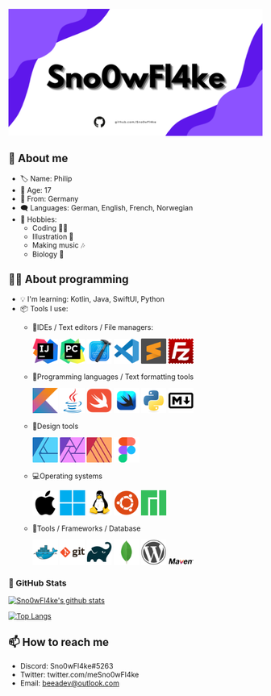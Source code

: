 ![Banner](https://github.com/Sno0wFl4ke/Sno0wFl4ke/blob/main/assets/banner.png?raw=true)

## 🌵 About me
- 🏷️ Name: Philip
- 🌿 Age: 17
- 📍  From: Germany
- 🗨  Languages: German, English, French, Norwegian
- 💙 Hobbies: 
  - Coding 👨‍💻
  - Illustration 🎨
  - Making music 🎶
  - Biology 🧪
  
## 👨‍💻 About programming
- 💡 I'm learning: Kotlin, Java, SwiftUI, Python
- 📦 Tools I use:
  - 📝IDEs / Text editors / File managers:
    <p alignment = "center">
      <img src="/assets/IntelliJ_IDEA_Icon.svg.png" alt="drawing" width="50"/>  
      <img src="/assets/PyCharm_Icon.svg.png" alt="drawing" width="50"/>
      <img src="/assets/xcode-original.svg" alt="drawing" width="50"/>
      <img src="/assets/vscode-original.svg" alt="drawing" width="50"/>
      <img src="/assets/sublime-text.svg" alt="drawing" width="50"/>
      <img src="/assets/filezilla-plain.svg" alt="drawing" width="50"/>
      
    </p>
  - 💬Programming languages / Text formatting tools
     <p alignment = "center">
      <img src="/assets/kotlin-original.svg" alt="drawing" width="50"/>
      <img src="/assets/java-original.svg" alt="drawing" width="50"/>
      <img src="/assets/swift-original.svg" alt="drawing" width="50"/>
      <img src="/assets/swiftui (1).png" alt="drawing" width="50"/>
      <img src="/assets/python-original.svg" alt="drawing" width="50"/>
      <img src="/assets/markdown-original.svg" alt="drawing" width="50"/>
    </p>
  - 🎨Design tools
     <p alignment = "center">
      <img src="/assets/Logo_AffinityDesigner.svg.png" alt="drawing" width="50"/>
      <img src="/assets/Logo_AffinityPhoto.svg.png" alt="drawing" width="50"/>
      <img src="/assets/Logo_AffinityPublisher.svg.png" alt="drawing" width="50"/>
      <img src="/assets/figma-original.svg" alt="drawing" width="50"/>
    </p>
  - 💻Operating systems
     <p alignment = "center">
       <img src="/assets/apple-original.svg" alt="drawing" width="50"/>
       <img src="/assets/microsoft-windows-11.svg" alt="drawing" width="50"/>
       <img src="/assets/linux-original.svg" alt="drawing" width="50"/>
       <img src="/assets/ubuntu-plain.svg" alt="drawing" width="50"/>
       <img src="/assets/Manjaro-logo.svg.png" alt="drawing" width="50"/>
    </p> 
  - 🔧Tools / Frameworks / Database
    <p>
      <img src="/assets/docker-original.svg" alt="drawing" width="50"/>
      <img src="/assets/git-original-wordmark.svg" alt="drawing" width="50"/>
      <img src="/assets/gradle-plain.svg" alt="drawing" width="50"/>
      <img src="/assets/mongodb-original.svg" alt="drawing" width="50"/>
      <img src="/assets/wordpress-plain.svg" alt="drawing" width="50"/>
      <img src="/assets/Apache_Maven_logo.svg.png" alt="drawing" width="50"/>   
    </p>

</p>

### 🐙 GitHub Stats
[![Sno0wFl4ke's github stats](https://github-readme-stats.vercel.app/api?username=Sno0wFl4ke)](https://github.com/Sno0wFl4ke)

[![Top Langs](https://github-readme-stats.vercel.app/api/top-langs/?username=Sno0wFl4ke&layout=compact)](https://github.com/Sno0wFl4ke)

## 📫 How to reach me
- Discord: Sno0wFl4ke#5263
- Twitter: twitter.com/meSno0wFl4ke
- Email: beeadev@outlook.com

<!---
Sno0wFl4ke/Sno0wFl4ke is a ✨ special ✨ repository because its `README.md` (this file) appears on your GitHub profile.
You can click the Preview link to take a look at your changes.
--->
